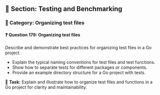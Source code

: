 ## 📘 Section: Testing and Benchmarking  
### 🔹 Category: Organizing test files  
#### ❓ Question 179: Organizing test files

Describe and demonstrate best practices for organizing test files in a Go project.

- Explain the typical naming conventions for test files and test functions.
- Show how to separate tests for different packages or components.
- Provide an example directory structure for a Go project with tests.

🔧 **Task:** Explain and illustrate how to organize test files and functions in a Go project for clarity and maintainability.
